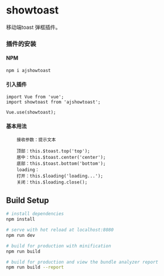 # showtoast
 移动端toast 弹框插件。


### 插件的安装
#### NPM 
```
npm i ajshowtoast
```
#### 引入插件
```
import Vue from 'vue';
import showtoast from 'ajshowtoast';

Vue.use(showtoast);
```
#### 基本用法  
```
    接收参数：提示文本
    
    顶部：this.$toast.top('top');
    居中：this.$toast.center('center');
    底部：this.$toast.bottom('bottom');
    loading：
    打开：this.$loading('loading...');
    关闭：this.$loading.close();
```  

## Build Setup

``` bash
# install dependencies
npm install

# serve with hot reload at localhost:8080
npm run dev

# build for production with minification
npm run build

# build for production and view the bundle analyzer report
npm run build --report
```

